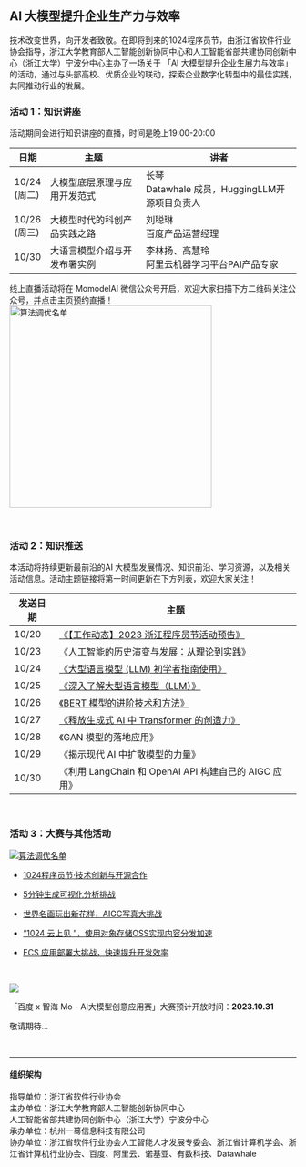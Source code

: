 ## AI 大模型提升企业生产力与效率

技术改变世界，向开发者致敬。在即将到来的1024程序员节，由浙江省软件行业协会指导，浙江大学教育部人工智能创新协同中心和人工智能省部共建协同创新中心（浙江大学）宁波分中心主办了一场关于 「AI 大模型提升企业生展力与效率」的活动，通过与头部高校、优质企业的联动，探索企业数字化转型中的最佳实践，共同推动行业的发展。

### 活动 1：知识讲座

活动期间会进行知识讲座的直播，时间是晚上19:00-20:00

| 日期              | 主题             | 讲者                                     |
| --------------- | -------------- | -------------------------------------- |
| 10/24<br />(周二) | 大模型底层原理与应用开发范式 | 长琴<br />Datawhale 成员，HuggingLLM开源项目负责人 |
| 10/26<br />(周三) | 大模型时代的科创产品实践之路 | 刘聪琳 <br />百度产品运营经理                     |
| 10/30           | 大语言模型介绍与开发布署实例 | 李林扬、高慧玲<br />阿里云机器学习平台PAI产品专家          |

线上直播活动将在 MomodelAI 微信公众号开启，欢迎大家扫描下方二维码关注公众号，并点击主页预约直播！<br />
    <img title="" src="https://imgbed.momodel.cn/mo/1024/1024二维码.png" alt="算法调优名单" width="355" data-align="center">

<br />

### 活动 2：知识推送

本活动将持续更新最前沿的AI 大模型发展情况、知识前沿、学习资源，以及相关活动信息。活动主题链接将第一时间更新在下方列表，欢迎大家关注！

| 发送日期  | 主题                                                                           |
| ----- | ---------------------------------------------------------------------------- |
| 10/20 | <a href="https://mp.weixin.qq.com/s/hL9ZqL1fs3Fc-EZi2JfE_Q" target='_blank'>《【工作动态】2023 浙江程序员节活动预告》</a> |
| 10/23 | <a href="https://mp.weixin.qq.com/s/mIgZKJaX2JzNqUf-iORlCg" target='_blank'>《人工智能的历史演变与发展：从理论到实践》  </a>  |
| 10/24 | <a href="https://mp.weixin.qq.com/s/bXvIRlxM28aSffKBYCgjGg" target='_blank'>《大型语言模型 (LLM) 初学者指南使用》</a>  |
| 10/25 | <a href="https://mp.weixin.qq.com/s/rpxdkB7Bwh47w8m0gGgfUA" target='_blank'>《深入了解大型语言模型（LLM）》 </a> |
| 10/26 | <a href="https://mp.weixin.qq.com/s/qEoDvrdODddsSRNl2OrRKg" target='_blank'>《BERT 模型的进阶技术和方法》 </a> |
| 10/27 | <a href="https://mp.weixin.qq.com/s/GbHpcScLsbwIbT90c_n5HQ" target='_blank'>《释放生成式 AI 中 Transformer 的创造力》 </a> |
| 10/28 | 《GAN 模型的落地应用》                                                                |
| 10/29 | 《揭示现代 AI 中扩散模型的力量》                                                           |
| 10/30 | 《利用 LangChain 和 OpenAI API 构建自己的 AIGC 应用》                                    |

<br />

### 活动 3：大赛与其他活动

<a href="https://www.aliyun.com/page-source/edu/learning/topic/1024csia?utm_content=g_1000382072"  target='_blank'> ![算法调优名单](https://imgbed.momodel.cn/mo/1024/修改后的阿里banner.png)   
 </a>

- <a href="https://www.aliyun.com/page-source/edu/learning/topic/1024csia" target='_blank'>1024程序员节·技术创新与开源合作</a>

- <a href="https://developer.aliyun.com/topic/freetier/visualanalysis?utm_content=g_1000382039" target='_blank'>5分钟生成可视化分析挑战</a>

- <a href="https://developer.aliyun.com/topic/1024cloudup/pai?utm_content=g_1000382038" target='_blank'>世界名画玩出新花样，AIGC写真大挑战</a>

- <a href="https://developer.aliyun.com/topic/1024cloudup/oss?utm_content=g_1000382037" target='_blank'>“1024 云上见 ”，使用对象存储OSS实现内容分发加速</a>

- <a href="https://developer.aliyun.com/topic/1024cloudup/ecs?utm_content=g_1000382035" target='_blank'>ECS 应用部署大挑战，快速提升开发效率</a>

<br />

![](https://imgbed.momodel.cn/mo/1024/新修改-百度banner.png)

「百度 x 智海 Mo  -  AI大模型创意应用赛」大赛预计开放时间：**2023.10.31**<br />

  敬请期待...

<br />

---

#### 组织架构

指导单位：浙江省软件行业协会<br />
主办单位：浙江大学教育部人工智能创新协同中心<br />
        人工智能省部共建协同创新中心（浙江大学）宁波分中心<br />
承办单位：杭州一蓦信息科技有限公司<br />
协办单位：浙江省软件行业协会人工智能人才发展专委会、浙江省计算机学会、浙江省计算机行业协会、百度、阿里云、诺基亚、有数科技、Datawhale


